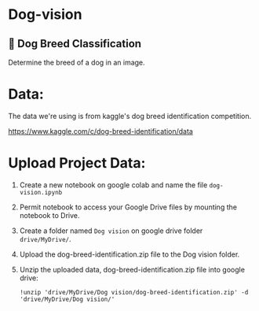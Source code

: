 # Dog-vision

## 🐶 Dog Breed Classification

Determine the breed of a dog in an image.

# Data:
The data we're using is from kaggle's dog breed identification competition.

https://www.kaggle.com/c/dog-breed-identification/data

# Upload Project Data:
1. Create a new notebook on google colab and name the file `dog-vision.ipynb`
2. Permit notebook to access your Google Drive files by mounting the notebook to Drive.
3. Create a folder named `Dog vision` on google drive folder `drive/MyDrive/`.
3. Upload the dog-breed-identification.zip file to the Dog vision folder.
5. Unzip the uploaded data, dog-breed-identification.zip file into google drive:

   `!unzip 'drive/MyDrive/Dog vision/dog-breed-identification.zip' -d 'drive/MyDrive/Dog vision/'`

